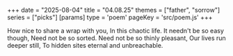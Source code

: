 +++
date = "2025-08-04"
title = "04.08.25"
themes = ["father", "sorrow"]
series = ["picks"]
[params]
  type = 'poem'
  pageKey = 'src/poem.js'
+++

How nice to share a wrap with you,
In this chaotic life.
It needn't be so easy though,
Need not be so sorted.
Need not be so thinly pleasant,
Our lives run deeper still,
To hidden sites eternal and unbreachable.
